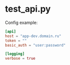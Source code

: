 # test_api.py

Config example:
```toml
[api]
host = "app-dev.domain.ru"
token = ""
basic_auth = "user:password"

[logging]
verbose = true
```